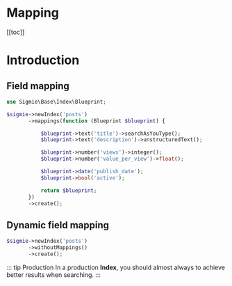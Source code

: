 # Mapping 

[[toc]]

# Introduction

## Field mapping

```php
use Sigmie\Base\Index\Blueprint;

$sigmie->newIndex('posts')
       ->mappings(function (Blueprint $blueprint) {

           $blueprint->text('title')->searchAsYouType();
           $blueprint->text('description')->unstructuredText();

           $blueprint->number('views')->integer();
           $blueprint->number('value_per_view')->float();

           $blueprint->date('publish_date');
           $blueprint->bool('active');

           return $blueprint;
       })
       ->create();
```

## Dynamic field mapping

```php
$sigmie->newIndex('posts')
       ->withoutMappings()
       ->create();
```

::: tip Production
In a production **Index**, you should almost always to achieve 
better results when searching. 
:::